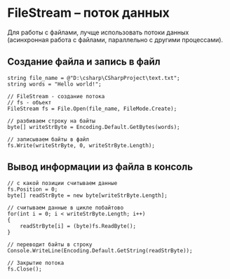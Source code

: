 # FileStream &ndash; поток данных
Для работы с файлами, лучще использовать потоки данных (асинхронная работа с файлами, параллельно с другими процессами).

## Создание файла и запись в файл

    string file_name = @"D:\csharp\CSharpProject\text.txt";
    string words = "Hello world!";
    
    // FileStream - создание потока
    // fs - объект
    FileStream fs = File.Open(file_name, FileMode.Create);
    
    // разбиваем строку на байты
    byte[] writeStrByte = Encoding.Default.GetBytes(words);
    
    // записываем байты в файл
    fs.Write(writeStrByte, 0, writeStrByte.Length);

## Вывод информации из файла в консоль

    // с какой позиции считываем данные
    fs.Position = 0;
    byte[] readStrByte = new byte[writeStrByte.Length];
    
    // считываем данные в цикле побайтово
    for(int i = 0; i < writeStrByte.Length; i++)
    {
        readStrByte[i] = (byte)fs.ReadByte();
    }
    
    // переводит байты в строку
    Console.WriteLine(Encoding.Default.GetString(readStrByte));

    // Закрытие потока
    fs.Close();

